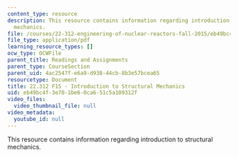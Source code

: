 ```yaml
---
content_type: resource
description: This resource contains information regarding introduction to structural
  mechanics.
file: /courses/22-312-engineering-of-nuclear-reactors-fall-2015/eb49bc4f3e701be60ca651c5a109312f_MIT22_312F15_note_L4.pdf
file_type: application/pdf
learning_resource_types: []
ocw_type: OCWFile
parent_title: Readings and Assignments
parent_type: CourseSection
parent_uid: 4ac2547f-e6a9-d938-44cb-8b3e57bcea65
resourcetype: Document
title: 22.312 F15 - Introduction to Structural Mechanics
uid: eb49bc4f-3e70-1be6-0ca6-51c5a109312f
video_files:
  video_thumbnail_file: null
video_metadata:
  youtube_id: null
---
```

This resource contains information regarding introduction to structural mechanics.

